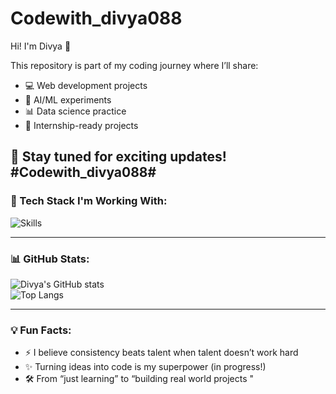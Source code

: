 # Codewith_divya088

Hi! I'm Divya 👋

This repository is part of my coding journey where I’ll share:
- 💻 Web development projects
- 🤖 AI/ML experiments
- 📊 Data science practice
- 🚀 Internship-ready projects

📌 Stay tuned for exciting updates!
#Codewith_divya088#
---

### 🚀 Tech Stack I'm Working With:
![Skills](https://skillicons.dev/icons?i=python,html,css,js,github,git,vscode)

---

### 📊 GitHub Stats:
![Divya's GitHub stats](https://github-readme-stats.vercel.app/api?username=divya-codes&show_icons=true&theme=radical)  
![Top Langs](https://github-readme-stats.vercel.app/api/top-langs/?username=divya-codes&layout=compact&theme=radical)

---

### 💡 Fun Facts:
- ⚡ I believe consistency beats talent when talent doesn’t work hard  
- ✨ Turning ideas into code is my superpower (in progress!)  
- 🛠️ From “just learning” to “building real world projects "
